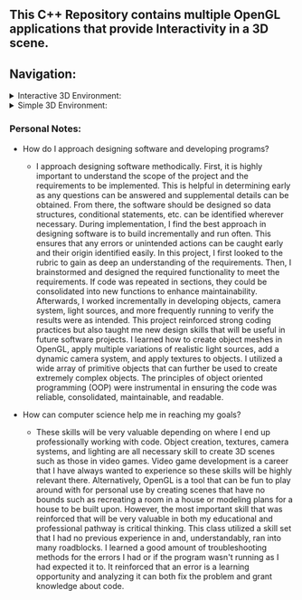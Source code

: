 ## This C++ Repository contains multiple OpenGL applications that provide Interactivity in a 3D scene.

## Navigation:
<details>
<summary>Interactive 3D Environment:</summary>

[Design Defense Document](https://github.com/CHenshaw010/J-Unit-Testing/blob/main/AppointmentService/Appointment.java)
  
[Camera Implementation](https://github.com/CHenshaw010/J-Unit-Testing/blob/main/AppointmentService/Appointment.java)

[Texture Rendering](https://github.com/CHenshaw010/J-Unit-Testing/blob/main/AppointmentService/AppointmentTest.java)

[Lighting Calculations](https://github.com/CHenshaw010/J-Unit-Testing/blob/main/AppointmentService/AppointmentService.java)

[3D Object Meshes](https://github.com/CHenshaw010/J-Unit-Testing/blob/main/AppointmentService/AppointmentServiceTest.java)
</details>

<details>
<summary>Simple 3D Environment:</summary>
  
[3D Object Meshes](https://github.com/CHenshaw010/J-Unit-Testing/blob/main/AppointmentService/Appointment.java)

</details>

### Personal Notes:
- How do I approach designing software and developing programs?
  - I approach designing software methodically. First, it is highly important to understand the scope of the project and the requirements to be implemented. This is helpful in determining early as any questions can be answered and supplemental details can be obtained. From there, the software should be designed so data structures, conditional statements, etc. can be identified wherever necessary. During implementation, I find the best approach in designing software is to build incrementally and run often. This ensures that any errors or unintended actions can be caught early and their origin identified easily. In this project, I first looked to the rubric to gain as deep an understanding of the requirements. Then, I brainstormed and designed the required functionality to meet the requirements. If code was repeated in sections, they could be consolidated into new functions to enhance maintainability. Afterwards, I worked incrementally in developing objects, camera system, light sources, and more frequently running to verify the results were as intended. This project reinforced strong coding practices but also taught me new design skills that will be useful in future software projects. I learned how to create object meshes in OpenGL, apply multiple variations of realistic light sources, add a dynamic camera system, and apply textures to objects. I utilized a wide array of primitive objects that can further be used to create extremely complex objects. The principles of object oriented programming (OOP) were instrumental in ensuring the code was reliable, consolidated, maintainable, and readable.

- How can computer science help me in reaching my goals?
  - These skills will be very valuable depending on where I end up professionally working with code. Object creation, textures, camera systems, and lighting are all necessary skill to create 3D scenes such as those in video games. Video game development is a career that I have always wanted to experience so these skills will be highly relevant there. Alternatively, OpenGL is a tool that can be fun to play around with for personal use by creating scenes that have no bounds such as recreating a room in a house or modeling plans for a house to be built upon. However, the most important skill that was reinforced that will be very valuable in both my educational and professional pathway is critical thinking. This class utilized a skill set that I had no previous experience in and, understandably, ran into many roadblocks. I learned a good amount of troubleshooting methods for the errors I had or if the program wasn't running as I had expected it to. It reinforced that an error is a learning opportunity and analyzing it can both fix the problem and grant knowledge about code.
